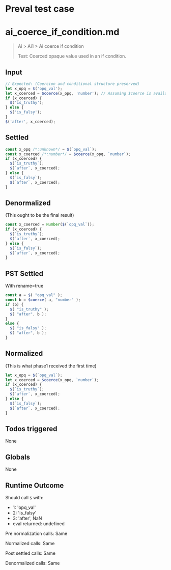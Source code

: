 # Preval test case

# ai_coerce_if_condition.md

> Ai > Ai1 > Ai coerce if condition
>
> Test: Coerced opaque value used in an if condition.

## Input

`````js filename=intro
// Expected: (Coercion and conditional structure preserved)
let x_opq = $('opq_val');
let x_coerced = $coerce(x_opq, 'number'); // Assuming $coerce is available for tests
if (x_coerced) {
  $('is_truthy');
} else {
  $('is_falsy');
}
$('after', x_coerced);
`````


## Settled


`````js filename=intro
const x_opq /*:unknown*/ = $(`opq_val`);
const x_coerced /*:number*/ = $coerce(x_opq, `number`);
if (x_coerced) {
  $(`is_truthy`);
  $(`after`, x_coerced);
} else {
  $(`is_falsy`);
  $(`after`, x_coerced);
}
`````


## Denormalized
(This ought to be the final result)

`````js filename=intro
const x_coerced = Number($(`opq_val`));
if (x_coerced) {
  $(`is_truthy`);
  $(`after`, x_coerced);
} else {
  $(`is_falsy`);
  $(`after`, x_coerced);
}
`````


## PST Settled
With rename=true

`````js filename=intro
const a = $( "opq_val" );
const b = $coerce( a, "number" );
if (b) {
  $( "is_truthy" );
  $( "after", b );
}
else {
  $( "is_falsy" );
  $( "after", b );
}
`````


## Normalized
(This is what phase1 received the first time)

`````js filename=intro
let x_opq = $(`opq_val`);
let x_coerced = $coerce(x_opq, `number`);
if (x_coerced) {
  $(`is_truthy`);
  $(`after`, x_coerced);
} else {
  $(`is_falsy`);
  $(`after`, x_coerced);
}
`````


## Todos triggered


None


## Globals


None


## Runtime Outcome


Should call `$` with:
 - 1: 'opq_val'
 - 2: 'is_falsy'
 - 3: 'after', NaN
 - eval returned: undefined

Pre normalization calls: Same

Normalized calls: Same

Post settled calls: Same

Denormalized calls: Same
